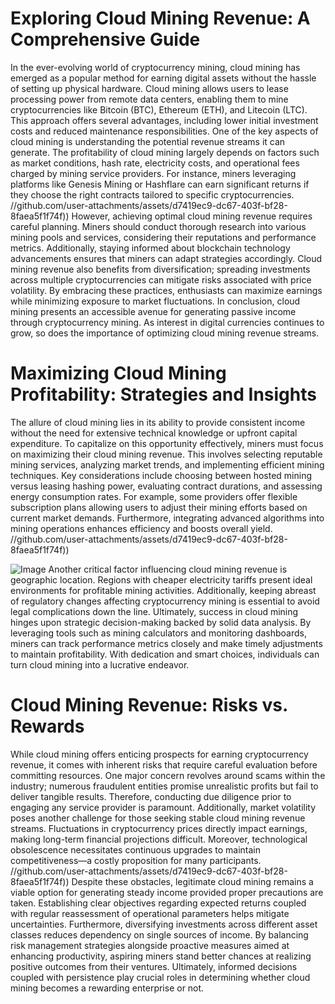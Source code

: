 # Exploring Cloud Mining Revenue: A Comprehensive Guide
In the ever-evolving world of cryptocurrency mining, cloud mining has emerged as a popular method for earning digital assets without the hassle of setting up physical hardware. Cloud mining allows users to lease processing power from remote data centers, enabling them to mine cryptocurrencies like Bitcoin (BTC), Ethereum (ETH), and Litecoin (LTC). This approach offers several advantages, including lower initial investment costs and reduced maintenance responsibilities.
One of the key aspects of cloud mining is understanding the potential revenue streams it can generate. The profitability of cloud mining largely depends on factors such as market conditions, hash rate, electricity costs, and operational fees charged by mining service providers. For instance, miners leveraging platforms like Genesis Mining or Hashflare can earn significant returns if they choose the right contracts tailored to specific cryptocurrencies.
 //github.com/user-attachments/assets/d7419ec9-dc67-403f-bf28-8faea5f1f74f))
However, achieving optimal cloud mining revenue requires careful planning. Miners should conduct thorough research into various mining pools and services, considering their reputations and performance metrics. Additionally, staying informed about blockchain technology advancements ensures that miners can adapt strategies accordingly. 
Cloud mining revenue also benefits from diversification; spreading investments across multiple cryptocurrencies can mitigate risks associated with price volatility. By embracing these practices, enthusiasts can maximize earnings while minimizing exposure to market fluctuations.
In conclusion, cloud mining presents an accessible avenue for generating passive income through cryptocurrency mining. As interest in digital currencies continues to grow, so does the importance of optimizing cloud mining revenue streams.
# Maximizing Cloud Mining Profitability: Strategies and Insights
The allure of cloud mining lies in its ability to provide consistent income without the need for extensive technical knowledge or upfront capital expenditure. To capitalize on this opportunity effectively, miners must focus on maximizing their cloud mining revenue. This involves selecting reputable mining services, analyzing market trends, and implementing efficient mining techniques.
Key considerations include choosing between hosted mining versus leasing hashing power, evaluating contract durations, and assessing energy consumption rates. For example, some providers offer flexible subscription plans allowing users to adjust their mining efforts based on current market demands. Furthermore, integrating advanced algorithms into mining operations enhances efficiency and boosts overall yield.
 //github.com/user-attachments/assets/d7419ec9-dc67-403f-bf28-8faea5f1f74f))

![Image](https://github.com/user-attachments/assets/4a25d116-2220-4385-b08e-f287af8fcbc4)
Another critical factor influencing cloud mining revenue is geographic location. Regions with cheaper electricity tariffs present ideal environments for profitable mining activities. Additionally, keeping abreast of regulatory changes affecting cryptocurrency mining is essential to avoid legal complications down the line.
Ultimately, success in cloud mining hinges upon strategic decision-making backed by solid data analysis. By leveraging tools such as mining calculators and monitoring dashboards, miners can track performance metrics closely and make timely adjustments to maintain profitability. With dedication and smart choices, individuals can turn cloud mining into a lucrative endeavor.
# Cloud Mining Revenue: Risks vs. Rewards
While cloud mining offers enticing prospects for earning cryptocurrency revenue, it comes with inherent risks that require careful evaluation before committing resources. One major concern revolves around scams within the industry; numerous fraudulent entities promise unrealistic profits but fail to deliver tangible results. Therefore, conducting due diligence prior to engaging any service provider is paramount.
Additionally, market volatility poses another challenge for those seeking stable cloud mining revenue streams. Fluctuations in cryptocurrency prices directly impact earnings, making long-term financial projections difficult. Moreover, technological obsolescence necessitates continuous upgrades to maintain competitiveness—a costly proposition for many participants.
 //github.com/user-attachments/assets/d7419ec9-dc67-403f-bf28-8faea5f1f74f))
Despite these obstacles, legitimate cloud mining remains a viable option for generating steady income provided proper precautions are taken. Establishing clear objectives regarding expected returns coupled with regular reassessment of operational parameters helps mitigate uncertainties. Furthermore, diversifying investments across different asset classes reduces dependency on single sources of income.
By balancing risk management strategies alongside proactive measures aimed at enhancing productivity, aspiring miners stand better chances at realizing positive outcomes from their ventures. Ultimately, informed decisions coupled with persistence play crucial roles in determining whether cloud mining becomes a rewarding enterprise or not.
